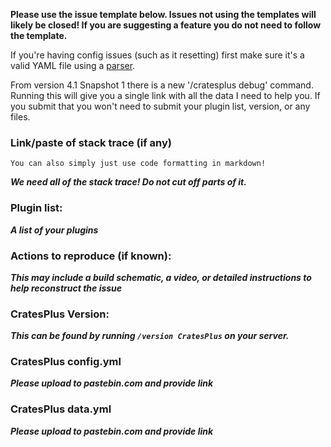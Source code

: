 **Please use the issue template below. Issues not using the templates will likely be closed! If you are suggesting a feature you do not need to follow the template.**

If you're having config issues (such as it resetting) first make sure it's a valid YAML file using a [parser](http://yaml-online-parser.appspot.com).

From version 4.1 Snapshot 1 there is a new '/cratesplus debug' command. Running this will give you a single link with all the data I need to help you. If you submit that you won't need to submit your plugin list, version, or any files.

### Link/paste of stack trace (if any)

    You can also simply just use code formatting in markdown!
___We need all of the stack trace! Do not cut off parts of it.___

### Plugin list:
___A list of your plugins___

### Actions to reproduce (if known):
___This may include a build schematic, a video, or detailed instructions to help reconstruct the issue___

### CratesPlus Version:
___This can be found by running `/version CratesPlus` on your server.___

### CratesPlus config.yml
___Please upload to pastebin.com and provide link___

### CratesPlus data.yml
___Please upload to pastebin.com and provide link___
